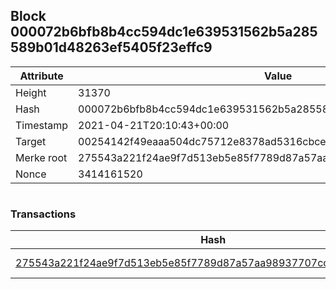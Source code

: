 ## Block 000072b6bfb8b4cc594dc1e639531562b5a285589b01d48263ef5405f23effc9

Attribute | Value
--- | ---
Height | 31370
Hash | 000072b6bfb8b4cc594dc1e639531562b5a285589b01d48263ef5405f23effc9
Timestamp | 2021-04-21T20:10:43+00:00
Target | 00254142f49eaaa504dc75712e8378ad5316cbcead634704b3734b6271167cc4
Merke root | 275543a221f24ae9f7d513eb5e85f7789d87a57aa98937707cc172de546c817e
Nonce | 3414161520

```

```

### Transactions

Hash | Amount
--- | ---
[275543a221f24ae9f7d513eb5e85f7789d87a57aa98937707cc172de546c817e](275543a221f24ae9f7d513eb5e85f7789d87a57aa98937707cc172de546c817e.md) | 10.00000000 SKEPTI 
